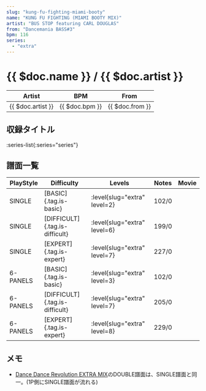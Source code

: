 ```yaml
---
slug: "kung-fu-fighting-miami-booty"
name: "KUNG FU FIGHTING (MIAMI BOOTY MIX)"
artist: "BUS STOP featuring CARL DOUGLAS"
from: "Dancemania BASS#3"
bpm: 116
series:
  - "extra"
---
```


# {{ $doc.name }} / {{ $doc.artist }}

|Artist|BPM|From|
|------|---|----|
|{{ $doc.artist }}|{{ $doc.bpm }}|{{ $doc.from }}|

## 収録タイトル

:series-list{:series="series"}

## 譜面一覧

|PlayStyle|Difficulty|Levels|Notes|Movie|
|---------|----------|------|-----|-----|
|SINGLE|[BASIC]{.tag.is-basic}|<div class="field is-grouped is-grouped-multiline">:level{slug="extra" level=2}</div>|102/0||
|SINGLE|[DIFFICULT]{.tag.is-difficult}|<div class="field is-grouped is-grouped-multiline">:level{slug="extra" level=6}</div>|199/0||
|SINGLE|[EXPERT]{.tag.is-expert}|<div class="field is-grouped is-grouped-multiline">:level{slug="extra" level=7}</div>|227/0||
|6-PANELS|[BASIC]{.tag.is-basic}|<div class="field is-grouped is-grouped-multiline">:level{slug="extra" level=3}</div>|102/0||
|6-PANELS|[DIFFICULT]{.tag.is-difficult}|<div class="field is-grouped is-grouped-multiline">:level{slug="extra" level=7}</div>|205/0||
|6-PANELS|[EXPERT]{.tag.is-expert}|<div class="field is-grouped is-grouped-multiline">:level{slug="extra" level=8}</div>|229/0||

## メモ

- [Dance Dance Revolution EXTRA MIX](/series/extra)のDOUBLE譜面は、SINGLE譜面と同一。(1P側にSINGLE譜面が流れる)

